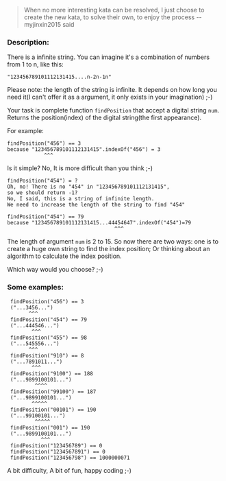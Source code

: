 >When no more interesting kata can be resolved, I just choose to create the new kata, to solve their own, to enjoy the process  --myjinxin2015 said

### Description:
 There is a infinite string. You can imagine it's a combination of numbers from 1 to n, like this:
 ```
 "123456789101112131415....n-2n-1n"
 ```
 
 Please note: the length of the string is infinite. It depends on how long you need it(I can't offer it as a argument, it only exists in your imagination) ;-)
 
 Your task is complete function `findPosition` that accept a digital string `num`. Returns the position(index) of the digital string(the first appearance).
 
 For example:
 ```
 findPosition("456") == 3
 because "123456789101112131415".indexOf("456") = 3
             ^^^
 ```
 Is it simple? No, It is more difficult than you think ;-) 
 ```
 findPosition("454") = ?
 Oh, no! There is no "454" in "123456789101112131415",
 so we should return -1?
 No, I said, this is a string of infinite length.
 We need to increase the length of the string to find "454"
 
 findPosition("454") == 79
 because "123456789101112131415...44454647".indexOf("454")=79
                                    ^^^
 ```
 The length of argument `num` is 2 to 15. So now there are two ways: one is to create a huge own string to find the index position; Or thinking about an algorithm to calculate the index position. 
 
 Which way would you choose? ;-)
 
### Some examples:

```
 findPosition("456") == 3
 ("...3456...")
       ^^^
 findPosition("454") == 79
 ("...444546...")
        ^^^
 findPosition("455") == 98
 ("...545556...")
       ^^^
 findPosition("910") == 8
 ("...7891011...")
        ^^^
 findPosition("9100") == 188
 ("...9899100101...")
         ^^^^
 findPosition("99100") == 187
 ("...9899100101...")
        ^^^^^
 findPosition("00101") == 190
 ("...99100101...")
         ^^^^^
 findPosition("001") == 190
 ("...9899100101...")
           ^^^
 findPosition("123456789") == 0
 findPosition("1234567891") == 0
 findPosition("123456798") == 1000000071
```
A bit difficulty, A bit of fun, happy coding ;-)